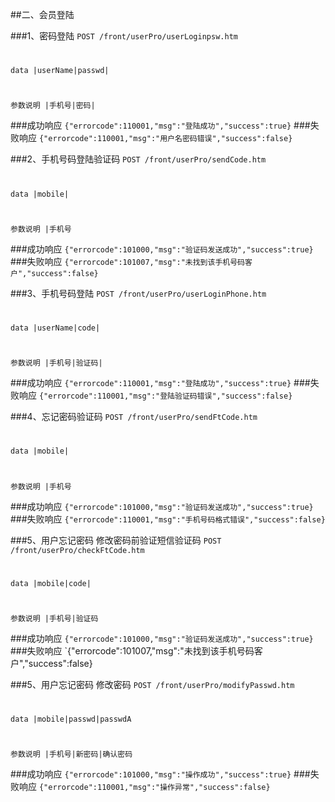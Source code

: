 ##二、会员登陆

###1、密码登陆
 ```POST /front/userPro/userLoginpsw.htm```
#
```data |userName|passwd| ```

#
```参数说明 |手机号|密码| ```

###成功响应
    `{"errorcode":110001,"msg":"登陆成功","success":true}`
###失败响应
    `{"errorcode":110001,"msg":"用户名密码错误","success":false}`


###2、手机号码登陆验证码
 ```POST /front/userPro/sendCode.htm```
#
```data |mobile| ```

#
```参数说明 |手机号 ```

###成功响应
    `{"errorcode":101000,"msg":"验证码发送成功","success":true}`
###失败响应
    `{"errorcode":101007,"msg":"未找到该手机号码客户","success":false}`



###3、手机号码登陆
 ```POST /front/userPro/userLoginPhone.htm```
#
```data |userName|code| ```

#
```参数说明 |手机号|验证码| ```

###成功响应
    `{"errorcode":110001,"msg":"登陆成功","success":true}`
###失败响应
    `{"errorcode":110001,"msg":"登陆验证码错误","success":false}`

###4、忘记密码验证码
 ```POST /front/userPro/sendFtCode.htm```
#
```data |mobile| ```

#
```参数说明 |手机号 ```

###成功响应
    `{"errorcode":101000,"msg":"验证码发送成功","success":true}`
###失败响应
    `{"errorcode":110001,"msg":"手机号码格式错误","success":false}`


###5、用户忘记密码 修改密码前验证短信验证码
 ```POST /front/userPro/checkFtCode.htm```
#
```data |mobile|code| ```

#
```参数说明 |手机号|验证码 ```

###成功响应
    `{"errorcode":101000,"msg":"验证码发送成功","success":true}`
###失败响应
    `{"errorcode":101007,"msg":"未找到该手机号码客户","success":false}

###5、用户忘记密码 修改密码
 ```POST /front/userPro/modifyPasswd.htm```
#
```data |mobile|passwd|passwdA ```

#
```参数说明 |手机号|新密码|确认密码 ```

###成功响应
    `{"errorcode":101000,"msg":"操作成功","success":true}`
###失败响应
    `{"errorcode":110001,"msg":"操作异常","success":false}`